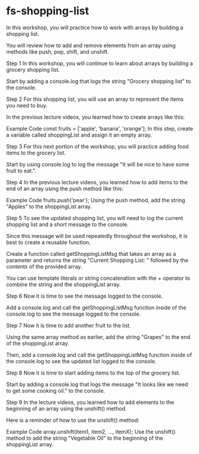 # fs-shopping-list

In this workshop, you will practice how to work with arrays by building a shopping list.

You will review how to add and remove elements from an array using methods like push, pop, shift, and unshift.

Step 1
In this workshop, you will continue to learn about arrays by building a grocery shopping list.

Start by adding a console.log that logs the string "Grocery shopping list" to the console.

Step 2
For this shopping list, you will use an array to represent the items you need to buy.

In the previous lecture videos, you learned how to create arrays like this:

Example Code
const fruits = ['apple', 'banana', 'orange'];
In this step, create a variable called shoppingList and assign it an empty array.

Step 3
For this next portion of the workshop, you will practice adding food items to the grocery list.

Start by using console.log to log the message "It will be nice to have some fruit to eat.".

Step 4
In the previous lecture videos, you learned how to add items to the end of an array using the push method like this:

Example Code
fruits.push('pear');
Using the push method, add the string "Apples" to the shoppingList array.

Step 5
To see the updated shopping list, you will need to log the current shopping list and a short message to the console.

Since this message will be used repeatedly throughout the workshop, it is best to create a reusable function.

Create a function called getShoppingListMsg that takes an array as a parameter and returns the string "Current Shopping List: " followed by the contents of the provided array.

You can use template literals or string concatenation with the + operator to combine the string and the shoppingList array.

Step 6
Now it is time to see the message logged to the console.

Add a console.log and call the getShoppingListMsg function inside of the console.log to see the message logged to the console.

Step 7
Now it is time to add another fruit to the list.

Using the same array method as earlier, add the string "Grapes" to the end of the shoppingList array.

Then, add a console.log and call the getShoppingListMsg function inside of the console.log to see the updated list logged to the console.

Step 8
Now it is time to start adding items to the top of the grocery list.

Start by adding a console.log that logs the message "It looks like we need to get some cooking oil." to the console.

Step 9
In the lecture videos, you learned how to add elements to the beginning of an array using the unshift() method.

Here is a reminder of how to use the unshift() method:

Example Code
array.unshift(item1, item2, ..., itemX);
Use the unshift() method to add the string "Vegetable Oil" to the beginning of the shoppingList array.